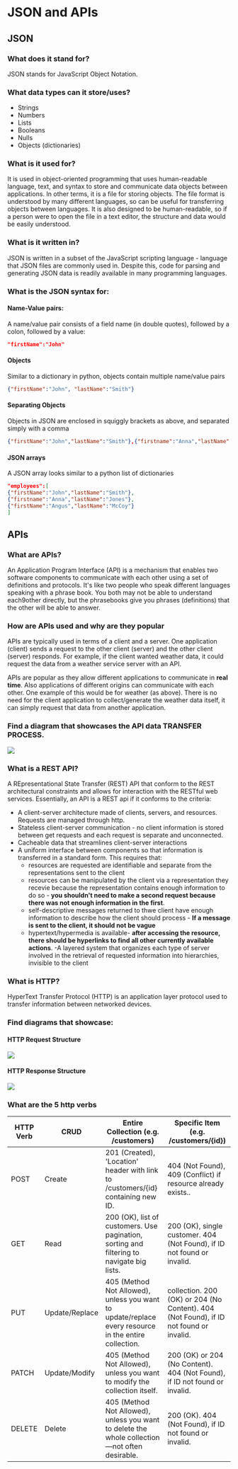 # JSON and APIs

## JSON

### What does it stand for?
JSON stands for JavaScript Object Notation. 

### What data types can it store/uses?
 - Strings
 - Numbers
 - Lists
 - Booleans
 - Nulls
 - Objects (dictionaries)

### What is it used for?

It is used in object-oriented programming that uses human-readable language, text, and syntax to store and communicate data objects between applications.
In other terms, it is a file for storing objects.
The file format is understood by many different languages, so can be useful for transferring objects between languages.
It is also designed to be human-readable, so if a person were to open the file in a text editor, the structure and data would be easily understood.


### What is it written in?

JSON is written in a subset of the JavaScript scripting language - language that JSON files are commonly used in.
Despite this, code for parsing and generating JSON data is readily available in many programming languages.

### What is the JSON syntax for:
#### Name-Value pairs:
A name/value pair consists of a field name (in double quotes), followed by a colon, followed by a value:
```json
"firstName":"John"
```
#### Objects
Similar to a dictionary in python, objects contain multiple name/value pairs
```json
{"firstName":"John", "lastName":"Smith"}
```

#### Separating Objects
Objects in JSON are enclosed in squiggly brackets as above, and separated simply with a comma
```json
{"firstName":"John","lastName":"Smith"},{"firstname":"Anna","lastName":"Jones"}
```

#### JSON arrays
A JSON array looks similar to a python list of dictionaries
```json
"employees":[
{"firstName":"John","lastName":"Smith"},
{"firstname":"Anna","lastName":"Jones"},
{"firstName":"Angus","lastName":"McCoy"}
]
```

## APIs

### What are APIs?
An Application Program Interface (API) is a mechanism that enables two software components to communicate with each other using a set of definitions and protocols.
It's like two people who speak different languages speaking with a phrase book. 
You both may not be able to understand each9other directly, but the phrasebooks give you phrases (definitions) that the other will be able to answer.

### How are APIs used and why are they popular
APIs are typically used in terms of a client and a server. 
One application (client) sends a request to the other client (server) and the other client (server) responds.
For example, if the client wanted weather data, it could request the data from a weather service server with an API.

APIs are popular as they allow different applications to communicate in **real time**. Also applications of different origins can communicate with each other.
One example of this would be for weather (as above).
There is no need for the client application to collect/generate the weather data itself, it can simply request that data from another application.
### Find a diagram that showcases the API data TRANSFER PROCESS.
![](https://miro.medium.com/v2/resize:fit:720/format:webp/1*5_VEtMBQg9h-WossdhK3Ow.png)

### What is a REST API?
A REpresentational State Transfer (REST) API that conform to the REST architectural constraints and allows for interaction with the RESTful web services.
Essentially, an API is a REST api if it conforms to the criteria:
- A client-server architecture made of clients, servers, and resources. Requests are managed through http.
- Stateless client-server communication - no client information is stored between get requests and each request is separate and unconnected.
- Cacheable data that streamlines client-server interactions
- A uniform interface between components so that information is transferred in a standard form. This requires that:
  - resources are requested are identifiable and separate from the representations sent to the client
  - resources can be manipulated by the client via a representation they recevie because the representation contains enough information to do so - **you shouldn't need to make a second request because there was not enough information in the first**.
  - self-descriptive messages returned to thwe client have enough information to describe how the client should process - **If a message is sent to the client, it should not be vague**
  - hypertext/hypermedia is available- **after accessing the resource, there should be hyperlinks to find all other currently available actions**.
-A layered system that organizes each type of server involved in the retrieval of requested information into hierarchies, invisible to the client

### What is HTTP?
HyperText Transfer Protocol (HTTP) is an application layer protocol used to transfer information between networked devices.

### Find diagrams that showcase:
#### HTTP Request Structure
![](https://miro.medium.com/v2/resize:fit:720/format:webp/1*i2tUjWy44-dYT9qsaWbvig.png)
#### HTTP Response Structure
![](https://miro.medium.com/v2/resize:fit:720/format:webp/1*w4gDd2TFunoOnrWy3xpHkQ.png)

### What are the 5 http verbs
HTTP Verb|CRUD|Entire Collection (e.g. /customers)|Specific Item (e.g. /customers/{id})
---|---|---|---
POST|Create|201 (Created), 'Location' header with link to /customers/{id} containing new ID.|	404 (Not Found), 409 (Conflict) if resource already exists..
GET|Read|	200 (OK), list of customers. Use pagination, sorting and filtering to navigate big lists.|200 (OK), single customer. 404 (Not Found), if ID not found or invalid.
PUT|Update/Replace|405 (Method Not Allowed), unless you want to update/replace every resource in the entire collection.| collection.	200 (OK) or 204 (No Content). 404 (Not Found), if ID not found or invalid.
PATCH|Update/Modify|405 (Method Not Allowed), unless you want to modify the collection itself.|200 (OK) or 204 (No Content). 404 (Not Found), if ID not found or invalid.
DELETE|Delete|	405 (Method Not Allowed), unless you want to delete the whole collection—not often desirable.|200 (OK). 404 (Not Found), if ID not found or invalid.